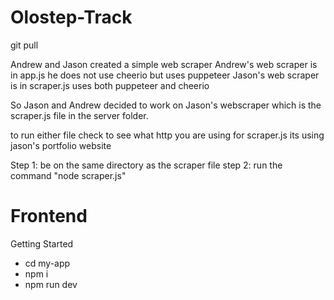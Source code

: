 # Olostep-Track

git pull

Andrew and Jason created a simple web scraper
Andrew's web scraper is in app.js he does not use cheerio but uses puppeteer
Jason's web scraper is in scraper.js uses both puppeteer and cheerio

So Jason and Andrew decided to work on Jason's webscraper which is the scraper.js file in the server folder.

to run either file check to see what http you are using
for scraper.js its using jason's portfolio website

Step 1: be on the same directory as the scraper file
step 2: run the command "node scraper.js"

# Frontend
Getting Started
- cd my-app
- npm i
- npm run dev




